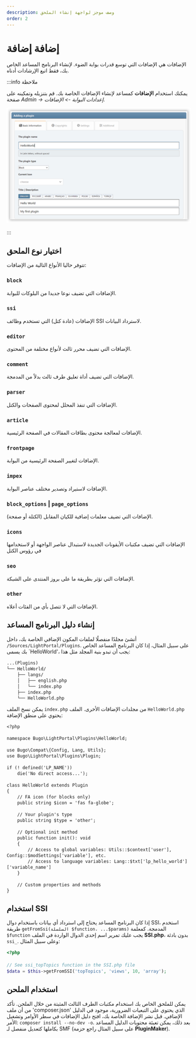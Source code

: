 ```yaml
---
description: وصف موجز لواجهة إنشاء الملحق
order: 2
---
```


# إضافة إضافة

الإضافات هي الإضافات التي توسع قدرات بوابة الضوء. لإنشاء البرنامج المساعد الخاص بك، فقط اتبع الإرشادات أدناه.

:::info ملاحظة

يمكنك استخدام **الإضافات** كمساعد لإنشاء الإضافات الخاصة بك. قم بتنزيله وتمكينه على صفحة _Admin -> إعدادات البوابة -> الإضافات_.

![Create a new plugin with PluginMaker](create_plugin.png)

:::

## اختيار نوع الملحق

تتوفر حاليا الأنواع التالية من الإضافات:

### `block`

الإضافات التي تضيف نوعا جديدا من البلوكات للبوابة.

### `ssi`

الإضافات (عادة كتل) التي تستخدم وظائف SSI لاسترداد البيانات.

### `editor`

الإضافات التي تضيف محرر ثالث لأنواع مختلفة من المحتوى.

### `comment`

الإضافات التي تضيف أداة تعليق طرف ثالث بدلاً من المدمجة.

### `parser`

الإضافات التي تنفذ المحلل لمحتوى الصفحات والكتل.

### `article`

الإضافات لمعالجة محتوى بطاقات المقالات في الصفحة الرئيسية.

### `frontpage`

الإضافات لتغيير الصفحة الرئيسية من البوابة.

### `impex`

الإضافات لاستيراد وتصدير مختلف عناصر البوابة.

### `block_options` | `page_options`

الإضافات التي تضيف معلمات إضافية للكيان المقابل (الكتلة أو صفحة).

### `icons`

الإضافات التي تضيف مكتبات الأيقونات الجديدة لاستبدال عناصر الواجهة أو لاستخدامها في رؤوس الكتل

### `seo`

الإضافات التي تؤثر بطريقة ما على بروز المنتدى على الشبكة.

### `other`

الإضافات التي لا تتصل بأي من الفئات أعلاه.

## إنشاء دليل البرنامج المساعد

أنشئ مجلدًا منفصلًا لملفات المكون الإضافي الخاصة بك، داخل `/Sources/LightPortal/Plugins`. على سبيل المثال، إذا كان البرنامج المساعد الخاص بك يسمى \`HelloWorld'، يجب أن تبدو بنية المجلد مثل هذا:

```
...(Plugins)
└── HelloWorld/
    ├── langs/
    │   ├── english.php
    │   └── index.php
    ├── index.php
    └── HelloWorld.php
```

يمكن نسخ الملف `index.php` من مجلدات الإضافات الأخرى. الملف `HelloWorld.php` يحتوي على منطق الإضافة:

```php:line-numbers
<?php

namespace Bugo\LightPortal\Plugins\HelloWorld;

use Bugo\Compat\{Config, Lang, Utils};
use Bugo\LightPortal\Plugins\Plugin;

if (! defined('LP_NAME'))
	die('No direct access...');

class HelloWorld extends Plugin
{
    // FA icon (for blocks only)
    public string $icon = 'fas fa-globe';

    // Your plugin's type
    public string $type = 'other';

    // Optional init method
    public function init(): void
    {
        // Access to global variables: Utils::$context['user'], Config::$modSettings['variable'], etc.
        // Access to language variables: Lang::$txt['lp_hello_world']['variable_name']
    }

    // Custom properties and methods
}

```

## استخدام SSI

إذا كان البرنامج المساعد يحتاج إلى استرداد أي بيانات باستخدام دوال SSI، استخدم طريقة `getFromSsi(السلسلة $function، ...$params)` المدمجة. كمعلمة `$function` يجب عليك تمرير اسم إحدى الدوال الواردة في الملف **SSI.php**، بدون بادئة `ssi_`. وعلى سبيل المثال:

```php
<?php

// See ssi_topTopics function in the SSI.php file
$data = $this->getFromSSI('topTopics', 'views', 10, 'array');
```

## استخدام الملحن

يمكن للملحق الخاص بك استخدام مكتبات الطرف الثالث المثبتة من خلال الملحن. تأكد من أن ملف 'composer.json' الذي يحتوي على التبعيات الضرورية، موجود في الدليل الإضافي. قبل نشر الإضافة الخاصة بك، افتح دليل الإضافات في سطر الأوامر وتشغيل الأمر: `composer install --no-dev -o`. بعد ذلك، يمكن تعبئة محتويات الدليل المساعد بكاملها كتعديل منفصل لـ SMF (على سبيل المثال راجع حزمة **PluginMaker**).
